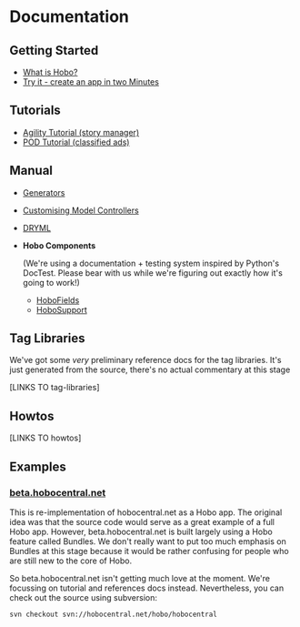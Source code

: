 # Documentation

## Getting Started

 * [What is Hobo?](/about)
 * [Try it - create an app in two Minutes](/two-minutes)

## Tutorials

 * [Agility Tutorial (story manager)](/agility-tutorial)
 * [POD Tutorial (classified ads)](/pod-tutorial)

## Manual

 * [Generators](/docs/generators)
 * [Customising Model Controllers](/docs/controllers)
 * [DRYML](/docs/dryml)
 * **Hobo Components**

   (We're using a documentation + testing system inspired by Python's DocTest. Please bear with us while we're figuring out exactly how it's going to work!)

   * [HoboFields](/hobofields)
   * [HoboSupport](/hobosupport)


## Tag Libraries

We've got some *very* preliminary reference docs for the tag libraries. It's just generated from the source, there's no actual commentary at this stage

[LINKS TO tag-libraries]

## Howtos

[LINKS TO howtos]

## Examples

### [beta.hobocentral.net](http://beta.hobocentral.net)

This is re-implementation of hobocentral.net as a Hobo app. The original idea was that the source code would serve as a great example of a full Hobo app. However, beta.hobocentral.net is built largely using a Hobo feature called Bundles. We don't really want to put too much emphasis on Bundles at this stage because it would be rather confusing for people who are still new to the core of Hobo.

So beta.hobocentral.net isn't getting much love at the moment. We're focussing on tutorial and references docs instead. Nevertheless, you can check out the source using subversion:

`svn checkout svn://hobocentral.net/hobo/hobocentral`

